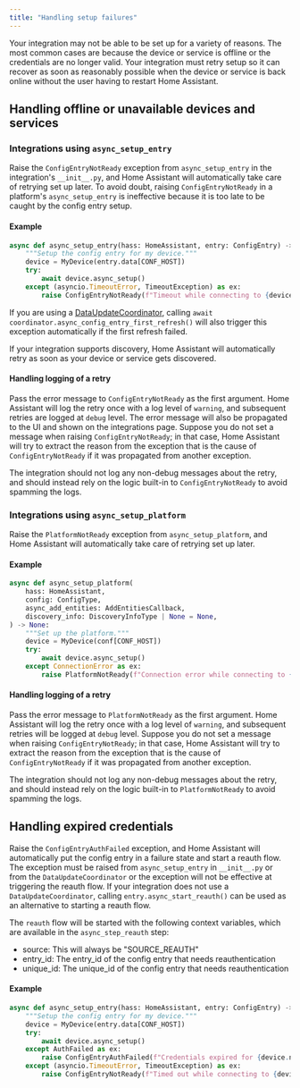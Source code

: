 ```yaml
---
title: "Handling setup failures"
---
```


Your integration may not be able to be set up for a variety of reasons. The most common cases are because the device or service is offline or the credentials are no longer valid. Your integration must retry setup so it can recover as soon as reasonably possible when the device or service is back online without the user having to restart Home Assistant.

## Handling offline or unavailable devices and services

### Integrations using `async_setup_entry`

Raise the `ConfigEntryNotReady` exception from `async_setup_entry` in the integration's `__init__.py`, and Home Assistant will automatically take care of retrying set up later. To avoid doubt, raising `ConfigEntryNotReady` in a platform's `async_setup_entry` is ineffective because it is too late to be caught by the config entry setup.

#### Example

```python
async def async_setup_entry(hass: HomeAssistant, entry: ConfigEntry) -> bool:
    """Setup the config entry for my device."""
    device = MyDevice(entry.data[CONF_HOST])
    try:
        await device.async_setup()
    except (asyncio.TimeoutError, TimeoutException) as ex:
        raise ConfigEntryNotReady(f"Timeout while connecting to {device.ipaddr}") from ex
```

If you are using a [DataUpdateCoordinator](integration_fetching_data#coordinated-single-api-poll-for-data-for-all-entities), calling `await coordinator.async_config_entry_first_refresh()` will also trigger this exception automatically if the first refresh failed.

If your integration supports discovery, Home Assistant will automatically retry as soon as your device or service gets discovered.

#### Handling logging of a retry

Pass the error message to `ConfigEntryNotReady` as the first argument. Home Assistant will log the retry once with a log level of
`warning`, and subsequent retries are logged at `debug` level. The error message will also be propagated to the UI and shown on the integrations page. Suppose you do not set a message when raising `ConfigEntryNotReady`; in that case, Home Assistant will try to extract the reason from the exception that is the cause of `ConfigEntryNotReady` if it was propagated from another exception.

The integration should not log any non-debug messages about the retry, and should instead rely on the logic built-in to `ConfigEntryNotReady` to avoid spamming the logs.

### Integrations using `async_setup_platform`

Raise the `PlatformNotReady` exception from `async_setup_platform`, and Home Assistant will automatically take care of retrying set up later.

#### Example

```python
async def async_setup_platform(
    hass: HomeAssistant,
    config: ConfigType,
    async_add_entities: AddEntitiesCallback,
    discovery_info: DiscoveryInfoType | None = None,
) -> None:
    """Set up the platform."""
    device = MyDevice(conf[CONF_HOST])
    try:
        await device.async_setup()
    except ConnectionError as ex:
        raise PlatformNotReady(f"Connection error while connecting to {device.ipaddr}: {ex}") from ex
```

#### Handling logging of a retry

Pass the error message to `PlatformNotReady` as the first argument. Home Assistant will log the retry once with a log level of
`warning`, and subsequent retries will be logged at `debug` level. Suppose you do not set a message when raising `ConfigEntryNotReady`; in that case, Home Assistant will try to extract the reason from the exception that is the cause of `ConfigEntryNotReady` if it was propagated from another exception.

The integration should not log any non-debug messages about the retry, and should instead rely on the logic built-in to `PlatformNotReady` to avoid spamming the logs.

## Handling expired credentials

Raise the `ConfigEntryAuthFailed` exception, and Home Assistant will automatically put the config entry in a failure state and start a reauth flow. The exception must be raised from `async_setup_entry` in `__init__.py` or from the `DataUpdateCoordinator` or the exception will not be effective at triggering the reauth flow. If your integration does not use a `DataUpdateCoordinator`, calling `entry.async_start_reauth()` can be used as an alternative to starting a reauth flow.

The `reauth` flow will be started with the following context variables, which are available in the `async_step_reauth` step:

- source: This will always be "SOURCE_REAUTH"
- entry_id: The entry_id of the config entry that needs reauthentication
- unique_id: The unique_id of the config entry that needs reauthentication

#### Example

```python
async def async_setup_entry(hass: HomeAssistant, entry: ConfigEntry) -> bool:
    """Setup the config entry for my device."""
    device = MyDevice(entry.data[CONF_HOST])
    try:
        await device.async_setup()
    except AuthFailed as ex:
        raise ConfigEntryAuthFailed(f"Credentials expired for {device.name}") from ex
    except (asyncio.TimeoutError, TimeoutException) as ex:
        raise ConfigEntryNotReady(f"Timed out while connecting to {device.ipaddr}") from ex
```
